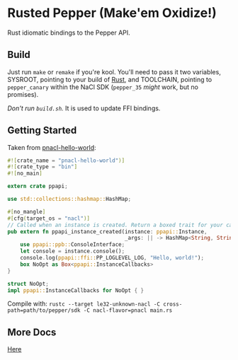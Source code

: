Rusted Pepper (Make'em Oxidize!)
==========

Rust idiomatic bindings to the Pepper API.

## Build

Just run ```make``` or ```remake``` if you're kool. You'll need to pass it two
variables, SYSROOT, pointing to your build of
[Rust](https://github.com/DiamondLovesYou/rust), and TOOLCHAIN, pointing to
```pepper_canary``` within the NaCl SDK (```pepper_35``` *might* work, but no
promises).

*Don't run ```build.sh```.* It is used to update FFI bindings.

## Getting Started

Taken from [pnacl-hello-world](https://github.com/DiamondLovesYou/rust-pnacl-hello-world):
```rust
#![crate_name = "pnacl-hello-world")]
#![crate_type = "bin"]
#![no_main]

extern crate ppapi;

use std::collections::hashmap::HashMap;

#[no_mangle]
#[cfg(target_os = "nacl")]
// Called when an instance is created. Return a boxed trait for your callbacks.
pub extern fn ppapi_instance_created(instance: ppapi::Instance,
                                     _args: || -> HashMap<String, String>) -> Box<ppapi::InstanceCallbacks> {
    use ppapi::ppb::ConsoleInterface;
    let console = instance.console();
    console.log(ppapi::ffi::PP_LOGLEVEL_LOG, "Hello, world!");
    box NoOpt as Box<ppapi::InstanceCallbacks>
}

struct NoOpt;
impl ppapi::InstanceCallbacks for NoOpt { }
```

Compile with: ```rustc --target le32-unknown-nacl -C cross-path=path/to/pepper/sdk -C nacl-flavor=pnacl main.rs```

## More Docs

[Here](http://diamondlovesyou.github.io/rust-ppapi/ppapi/index.html)
